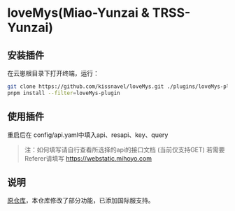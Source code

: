# loveMys(Miao-Yunzai & TRSS-Yunzai)

## 安装插件
在云崽根目录下打开终端，运行：
``` bash
git clone https://github.com/kissnavel/loveMys.git ./plugins/loveMys-plugin/
pnpm install --filter=loveMys-plugin
```

## 使用插件
重启后在 config/api.yaml中填入api、resapi、key、query
> 注：如何填写请自行查看所选择的api的接口文档 (当前仅支持GET)
> 若需要Referer请填写 https://webstatic.mihoyo.com

## 说明
<a href="https://github.com/babanbang/loveMys">原仓库</a>，本仓库修改了部分功能，已添加国际服支持。
